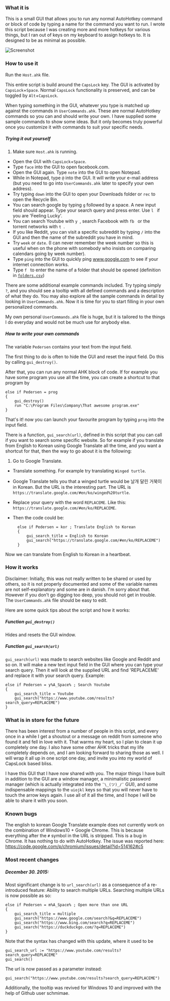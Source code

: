 ### What it is
This is a small GUI that allows you to run any normal AutoHotkey command or block of code by typing a name for the command you want to run. I wrote this script because I was creating more and more hotkeys for various things, but I ran out of keys on my keyboard to assign hotkeys to. It is designed to be as minimal as possible.

![Screenshot](/img/ahk_launcher.png "Screenshot of the GUI")

### How to use it
Run the `Host.ahk` file.

This entire script is build around the `CapsLock` key.
The GUI is activated by `CapsLock`+`Space`.
Normal `CapsLock` functionality is preserved, and can be toggled by `Alt`+`CapsLock`.

When typing something in the GUI, whatever you type is matched up against the commands in `UserCommands.ahk`. These are normal AutoHotkey commands so you can and should write your own. I have supplied some sample commands to show some ideas. But it only becomes truly powerful once you customize it with commands to suit your specific needs.

##### Trying it out yourself
1. Make sure `Host.ahk` is running.
* Open the GUI with `CapsLock`+`Space`.
* Type `face` into the GUI to open facebook.com.
* Open the GUI again. Type `note` into the GUI to open Notepad.
* While in Notepad, type `@` into the GUI. It will write your e-mail address (but you need to go into `UserCommands.ahk` later to specify your own address).
* Try typing `down` into the GUI to open your Downloads folder or `rec` to open the Recycle Bin.
* You can search google by typing `g` followed by a space. A new input field should appear. Type your search query and press enter. Use `l ` if you are 'Feeling Lucky'.
* You can search Youtube with `y `, search Facebook with `fb ` or the torrent networks with `t `.
* If you like Reddit, you can visit a specific subreddit by typing `/` into the GUI and then the name of the subreddit you have in mind.
* Try `week` or `date`. (I can never remember the week number so this is useful when on the phone with somebody who insists on comparing calendars going by week number).
* Type `ping` into the GUI to quickly ping www.google.com to see if your internet connection works.
* Type `f ` to enter the name of a folder that should be opened (definition in [`folders.csv`](./Miscellaneous/folders.csv)) 

There are some additional example commands included. Try typing simply `?`, and you should see a tooltip with all defined commands and a description of what they do. You may also explore all the sample commands in detail by looking in `UserCommands.ahk`. Now it is time for you to start filling in your own personalized commands.

My own personal `UserCommands.ahk` file is huge, but it is tailored to the things I do everyday and would not be much use for anybody else.

##### How to write your own commands
The variable `Pedersen` contains your text from the input field.

The first thing to do is often to hide the GUI and reset the input field. Do this by calling `gui_destroy()`.

After that, you can run any normal AHK block of code. If for example you have some program you use all the time, you can create a shortcut to that program by

    else if Pedersen = prog
    {
        gui_destroy()
        run "C:\Program Files\Company\That awesome program.exe"
    }

That's it! now you can launch your favourite program by typing `prog` into the input field.

There is a function, `gui_search(url)`, defined in this script that you can call if you want to search some specific website. So for example if you translate from English to Korean using Google Translate all the time, and you want a shortcut for that, then the way to go about it is the following:

1. Go to Google Translate.
* Translate something. For example try translating `Winged turtle`.
* Google Translate tells you that a winged turtle would be 날개 달린 거북이 in Korean. But the URL is the interesting part. The URL is `https://translate.google.com/#en/ko/winged%20turtle`.
* Replace your query with the word `REPLACEME`. Like this: `https://translate.google.com/#en/ko/REPLACEME`.
* Then the code could be:

        else if Pedersen = kor ; Translate English to Korean
        {
            gui_search_title = English to Korean
            gui_search("https://translate.google.com/#en/ko/REPLACEME")
        }

Now we can translate from English to Korean in a heartbeat.

### How it works
Disclaimer: Initially, this was not really written to be shared or used by others, so it is not properly documented and some of the variable names are not self-explanatory and some are in danish. I'm sorry about that. However if you don't go digging too deep, you should not get in trouble. The `UserCommands.ahk` file should be easy to edit.

Here are some quick tips about the script and how it works:

##### Function `gui_destroy()`
Hides and resets the GUI window.

##### Function `gui_search(url)`
`gui_search(url)` was made to search websites like Google and Reddit and so on. It will make a new text input field in the GUI where you can type your search query.
Then it will look at the supplied URL and find 'REPLACEME' and replace it
with your search query.
Example:

    else if Pedersen = y%A_Space% ; Search Youtube
    {
        gui_search_title = Youtube
        gui_search("https://www.youtube.com/results?search_query=REPLACEME")
    }

### What is in store for the future
There has been interest from a number of people in this script, and every once in a while I get a shoutout or a message on reddit from someone who found it and fell in love with it. That warms my heart, so I plan to clean it up completely one day. I also have some other AHK tricks that my life completely depends on, and I am looking forward to sharing those as well. I will wrap it all up in one script one day, and invite you into my world of CapsLock based bliss.

I have this GUI that I have now shared with you. The major things I have built in addition to the GUI are a window manager, a minimalistic password manager (which is actually integrated into the `¯\_(ツ)_/¯` GUI), and some indispensable mappings to the `uiojkl` keys so that you will never have to touch the arrow keys again. I use all of it all the time, and I hope I will be able to share it with you soon. 

### Known bugs
The english to korean Google Translate example does not currently work on the combination of Windows10 + Google Chrome. This is because everything after the `#` symbol in the URL is stripped. This is a bug in Chrome. It has nothing to do with AutoHotkey. The issue was reported here: https://code.google.com/p/chromium/issues/detail?id=514162#c5

### Most recent changes
##### December 30. 2015:
Most significant change is to `url_search(url)` as a consequence of a re-introduced feature: Ability to search multiple URLs. Searching multiple URLs is now possible as so:

    else if Pedersen = m%A_Space% ; Open more than one URL
    {
        gui_search_title = multiple
        gui_search("https://www.google.com/search?&q=REPLACEME")
        gui_search("https://www.bing.com/search?q=REPLACEME")
        gui_search("https://duckduckgo.com/?q=REPLACEME")
    }

Note that the syntax has changed with this update, where it used to be

    gui_search_url := "https://www.youtube.com/results?search_query=REPLACEME"
    gui_search()

The url is now passed as a parameter instead:

    gui_search("https://www.youtube.com/results?search_query=REPLACEME")

Additionally, the tooltip was revived for Windows 10 and improved with the help of Github user schmimae.
